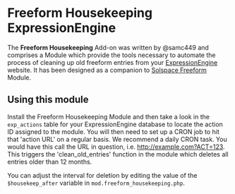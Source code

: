 # Freeform Housekeeping ExpressionEngine

The **Freeform Housekeeping** Add-on was written by @samc449 and comprises a Module which provide the tools necessary to automate the process of cleaning up old freeform entries from your [ExpressionEngine](http://www.ellislab.com/expressionengine) website. It has been designed as a companion to [Solspace Freeform](https://solspace.com/expressionengine/freeform) Module.

## Using this module

Install the Freeform Housekeeping Module and then take a look in the `exp_actions` table for your ExpressionEngine database to locate the action ID assigned to the module. You will then need to set up a CRON job to hit that 'action URL' on a regular basis. We recommend a daily CRON task. You would have this call the URL in question, i.e. http://example.com?ACT=123. This triggers the 'clean_old_entries' function in the module which deletes all entries older than 12 months.

You can adjust the interval for deletion by editing the value of the `$housekeep_after` variable in `mod.freeform_housekeeping.php`.

